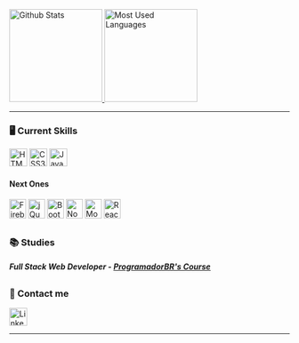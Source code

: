 <div align="left">
  <a href="https://github.com/JA-Lourenco">
    <img height="167cm" alt="Github Stats" src="https://github-readme-stats.vercel.app/api?username=JA-Lourenco&theme=github_dark&show_icons=true&include_all_commits=true&count_private=true" />
    <img height="167cm" alt="Most Used Languages" src="https://github-readme-stats.vercel.app/api/top-langs/?username=JA-Lourenco&layout=compact&theme=github_dark"/>
  </a>
</div>
  
<hr>

<div>
  <h3> 🖥️ Current Skills </h3>

  <img height="32px" alt="HTML5" src="https://img.shields.io/badge/HTML5-E34F26?style=for-the-badge&logo=html5&logoColor=white" /> 
  <img height="32px" alt="CSS3" src="https://img.shields.io/badge/CSS3-1572B6?style=for-the-badge&logo=css3&logoColor=white" /> 
  <img height="32px" alt="JavaScript" src="https://img.shields.io/badge/JavaScript-F7DF1E?style=for-the-badge&logo=javascript&logoColor=black" />
  
  <br>
  
  <h4> Next Ones </h4>
  
  <img height="35px" width="30px" alt="Firebase" src="https://cdn.jsdelivr.net/gh/devicons/devicon/icons/firebase/firebase-plain.svg" />
  <img height="35px" width="30px" alt="jQuery" src="https://cdn.jsdelivr.net/gh/devicons/devicon/icons/jquery/jquery-original.svg" /> 
  <img height="35px" width="30px" alt="Bootstrap" src="https://cdn.jsdelivr.net/gh/devicons/devicon/icons/bootstrap/bootstrap-plain.svg" /> 
  <img height="35px" width="30px" alt="Node.JS" src="https://cdn.jsdelivr.net/gh/devicons/devicon/icons/nodejs/nodejs-original.svg" />
  <img height="35px" width="30px" alt="MongoDB" src="https://cdn.jsdelivr.net/gh/devicons/devicon/icons/mongodb/mongodb-original.svg" />  
  <img height="35px" width="30px" alt="React" src="https://cdn.jsdelivr.net/gh/devicons/devicon/icons/react/react-original.svg" />
</div>

##

<div>
  <h3> 📚 Studies </h3>

  <h5> Full Stack Web Developer - <a href="https://www.youtube.com/c/Programadorbr" target="_blank" rel="external">ProgramadorBR's Course</a> </h5>
</div>

##

<div>
  <h3> 🔗 Contact me </h3>

  <a href="https://www.linkedin.com/in/ja-lourenco/" target="_blank" rel="author">
    <img height="32px" alt="LinkedIn" src="https://img.shields.io/badge/linkedin-0A66C2?style=for-the-badge&logo=linkedin&logoColor=white)" />
  </a>
</div>

<hr>




